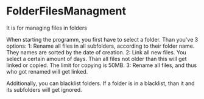 # FolderFilesManagment
It is for managing files in folders

When starting the programm, you first have to select a folder.
Than you've 3 options:
1: Rename all files in all subfolders, according to their folder name. They names are sorted by the date of creation.
2: Link all new files. You select a certain amount of days. Than all files not older than this will get linked or copied. The limit for copying is 50MB.
3: Rename all files, and thus who got renamed will get linked.

Additionally, you can blacklist folders. If a folder is in a blacklist, than it and its subfolders will get ignored.
